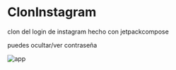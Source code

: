 # ClonInstagram
clon del login de instagram hecho con jetpackcompose

puedes ocultar/ver contraseña


![app](https://raw.githubusercontent.com/carlosjgr7/ClonInstagram/main/assetsGit/imagapp.jpeg)
